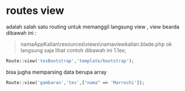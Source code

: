 # routes view 
adalah salah satu routing untuk memanggil langsung view , view bearda dibawah ini :
> namaAppKalian\resources\views\namaviewkalian.blade.php
ok langsung saja lihat contoh dibawah ini 1.1ex;

```php
Route::view('tesBootstrap','template/bootstrap');
```

bisa jugha memparsing data berupa array

```php
Route::view('gambaran','tes',["nama" => 'Marrochi']);
```
